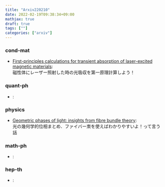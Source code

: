 ```yaml
---
title: "Arxiv220210"
date: 2022-02-19T09:38:34+09:00
mathjax: true
draft: true
tags: [""]
categories: ["arxiv"]
---
```

### cond-mat
- [First-principles calculations for transient absorption of laser-excited magnetic materials](https://arxiv.org/abs/2202.04226):  
磁性体にレーザー照射した時の光吸収を第一原理計算しよう！


### quant-ph
- []():  


### physics
- [Geometric phases of light: insights from fibre bundle theory](https://arxiv.org/abs/2202.04356):  
光の幾何学的位相まとめ．ファイバー朿を使えばわかりやすいよ！って言う話


### math-ph
- []():  


### hep-th
- []():  
